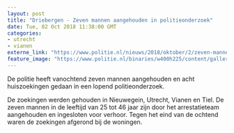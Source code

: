 ```yaml
---
layout: post
title: "Driebergen - Zeven mannen aangehouden in politieonderzoek"
date: Tue, 02 Oct 2018 11:38:00 GMT
categories: 
- utrecht 
- vianen 
externe_link: "https://www.politie.nl/nieuws/2018/oktober/2/zeven-mannen-aangehouden-in-politieoonderzoek.html"
feature_image: "https://www.politie.nl/binaries/w400h225/content/gallery/politie/nieuws/2018/augustus/05-am/aanhouding-28-08.jpg"
---
```


De politie heeft vanochtend zeven mannen aangehouden en acht huiszoekingen gedaan in een lopend politieonderzoek. 

De zoekingen werden gehouden in Nieuwegein, Utrecht, Vianen en Tiel. De zeven mannen in de leeftijd van 25 tot 46 jaar zijn door het arrestatieteam aangehouden en ingesloten voor verhoor.
Tegen het eind van de ochtend waren de zoekingen afgerond bij  de woningen.
